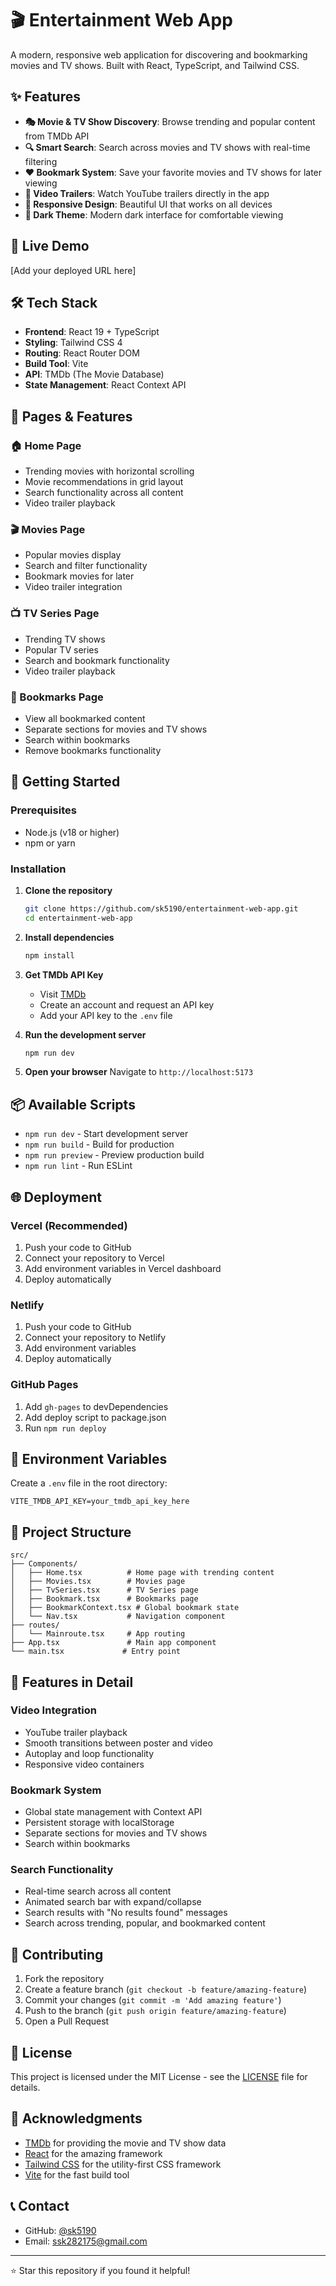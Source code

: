 # 🎬 Entertainment Web App

A modern, responsive web application for discovering and bookmarking movies and TV shows. Built with React, TypeScript, and Tailwind CSS.

## ✨ Features

- **🎭 Movie & TV Show Discovery**: Browse trending and popular content from TMDb API
- **🔍 Smart Search**: Search across movies and TV shows with real-time filtering
- **❤️ Bookmark System**: Save your favorite movies and TV shows for later viewing
- **🎥 Video Trailers**: Watch YouTube trailers directly in the app
- **📱 Responsive Design**: Beautiful UI that works on all devices
- **🌙 Dark Theme**: Modern dark interface for comfortable viewing

## 🚀 Live Demo

[Add your deployed URL here]

## 🛠️ Tech Stack

- **Frontend**: React 19 + TypeScript
- **Styling**: Tailwind CSS 4
- **Routing**: React Router DOM
- **Build Tool**: Vite
- **API**: TMDb (The Movie Database)
- **State Management**: React Context API

## 📱 Pages & Features

### 🏠 Home Page
- Trending movies with horizontal scrolling
- Movie recommendations in grid layout
- Search functionality across all content
- Video trailer playback

### 🎬 Movies Page
- Popular movies display
- Search and filter functionality
- Bookmark movies for later
- Video trailer integration

### 📺 TV Series Page
- Trending TV shows
- Popular TV series
- Search and bookmark functionality
- Video trailer playback

### 🔖 Bookmarks Page
- View all bookmarked content
- Separate sections for movies and TV shows
- Search within bookmarks
- Remove bookmarks functionality

## 🚀 Getting Started

### Prerequisites
- Node.js (v18 or higher)
- npm or yarn

### Installation

1. **Clone the repository**
   ```bash
   git clone https://github.com/sk5190/entertainment-web-app.git
   cd entertainment-web-app
   ```

2. **Install dependencies**
   ```bash
   npm install
   ```



3. **Get TMDb API Key**
   - Visit [TMDb](https://www.themoviedb.org/settings/api)
   - Create an account and request an API key
   - Add your API key to the `.env` file

4. **Run the development server**
   ```bash
   npm run dev
   ```

5. **Open your browser**
   Navigate to `http://localhost:5173`

## 📦 Available Scripts

- `npm run dev` - Start development server
- `npm run build` - Build for production
- `npm run preview` - Preview production build
- `npm run lint` - Run ESLint

## 🌐 Deployment

### Vercel (Recommended)
1. Push your code to GitHub
2. Connect your repository to Vercel
3. Add environment variables in Vercel dashboard
4. Deploy automatically

### Netlify
1. Push your code to GitHub
2. Connect your repository to Netlify
3. Add environment variables
4. Deploy automatically

### GitHub Pages
1. Add `gh-pages` to devDependencies
2. Add deploy script to package.json
3. Run `npm run deploy`

## 🔧 Environment Variables

Create a `.env` file in the root directory:

```env
VITE_TMDB_API_KEY=your_tmdb_api_key_here
```

## 📁 Project Structure

```
src/
├── Components/
│   ├── Home.tsx          # Home page with trending content
│   ├── Movies.tsx        # Movies page
│   ├── TvSeries.tsx      # TV Series page
│   ├── Bookmark.tsx      # Bookmarks page
│   ├── BookmarkContext.tsx # Global bookmark state
│   └── Nav.tsx           # Navigation component
├── routes/
│   └── Mainroute.tsx     # App routing
├── App.tsx               # Main app component
└── main.tsx             # Entry point
```

## 🎨 Features in Detail

### Video Integration
- YouTube trailer playback
- Smooth transitions between poster and video
- Autoplay and loop functionality
- Responsive video containers

### Bookmark System
- Global state management with Context API
- Persistent storage with localStorage
- Separate sections for movies and TV shows
- Search within bookmarks

### Search Functionality
- Real-time search across all content
- Animated search bar with expand/collapse
- Search results with "No results found" messages
- Search across trending, popular, and bookmarked content

## 🤝 Contributing

1. Fork the repository
2. Create a feature branch (`git checkout -b feature/amazing-feature`)
3. Commit your changes (`git commit -m 'Add amazing feature'`)
4. Push to the branch (`git push origin feature/amazing-feature`)
5. Open a Pull Request

## 📄 License

This project is licensed under the MIT License - see the [LICENSE](LICENSE) file for details.

## 🙏 Acknowledgments

- [TMDb](https://www.themoviedb.org/) for providing the movie and TV show data
- [React](https://reactjs.org/) for the amazing framework
- [Tailwind CSS](https://tailwindcss.com/) for the utility-first CSS framework
- [Vite](https://vitejs.dev/) for the fast build tool

## 📞 Contact

- GitHub: [@sk5190](https://github.com/yourusername)
- Email: ssk282175@gmail.com

---

⭐ Star this repository if you found it helpful!
